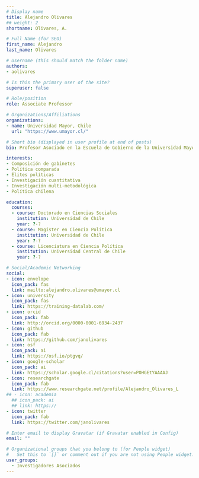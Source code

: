 ```yaml
---
# Display name
title: Alejandro Olivares
## weight: 2
shortname: Olivares, A.

# Full Name (for SEO)
first_name: Alejandro
last_name: Olivares

# Username (this should match the folder name)
authors:
- aolivares

# Is this the primary user of the site?
superuser: false

# Role/position
role: Associate Professor

# Organizations/Affiliations
organizations:
- name: Universidad Mayor, Chile
  url: "https://www.umayor.cl/"

# Short bio (displayed in user profile at end of posts)
bio: Profesor Asociado en la Escuela de Gobierno de la Universidad Mayor, Chile.

interests:
- Composición de gabinetes
- Política comparada
- Élites políticas
- Investigación cuantitativa
- Investigación multi-metodológica
- Política chilena

education:
  courses:
  - course: Doctorado en Ciencias Sociales
    institution: Universidad de Chile
    year: ?-?
  - course: Magíster en Ciencia Política
    institution: Universidad de Chile
    year: ?-?
  - course: Licenciatura en Ciencia Política
    institution: Universidad Central de Chile
    year: ?-?

# Social/Academic Networking
social:
- icon: envelope
  icon_pack: fas
  link: mailto:alejandro.olivares@umayor.cl
- icon: university
  icon_pack: fas
  link: https://training-datalab.com/
- icon: orcid
  icon_pack: fab
  link: http://orcid.org/0000-0001-6934-2437
- icon: github
  icon_pack: fab
  link: https://github.com/janolivares
- icon: osf
  icon_pack: ai
  link: https://osf.io/ptgvq/
- icon: google-scholar
  icon_pack: ai
  link: https://scholar.google.cl/citations?user=POHGEtYAAAAJ
- icon: researchgate
  icon_pack: fab
  link: https://www.researchgate.net/profile/Alejandro_Olivares_L
## - icon: academia
  ## icon_pack: ai
  ## link: https://
- icon: twitter
  icon_pack: fab
  link: https://twitter.com/janolivares

# Enter email to display Gravatar (if Gravatar enabled in Config)
email: ""

# Organizational groups that you belong to (for People widget)
#   Set this to `[]` or comment out if you are not using People widget.
user_groups:
  - Investigadores Asociados
---
```

